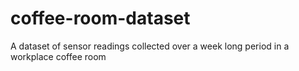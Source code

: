 # coffee-room-dataset
A dataset of sensor readings collected over a week long period in a workplace coffee room
